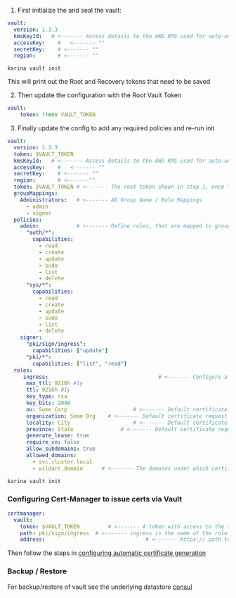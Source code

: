 1) First initialize the and seal the vault:

```yaml
vault:
  version: 1.3.3
  kmsKeyId:   # <------- Access details to the AWS KMS used for auto-unseal
  accessKey: 	#	<------- ""
  secretKey:	# <------- ""
  region: 		# <------- ""

```

```shell
karina vault init
```

This will print out the Root and Recovery tokens that need to be saved

2) Then update the configuration with the Root Vault Token

```yaml
vault:
    token: !!env VAULT_TOKEN
```

3) Finally update the config to add any required policies and re-run init

```yaml
vault:
  version: 1.3.3
  token: $VAULT_TOKEN
  kmsKeyId:   # <------- Access details to the AWS KMS used for auto-unseal
  accessKey: 	#	<------- ""
  secretKey:	# <------- ""
  region: 		# <-------""
  token: $VAULT_TOKEN # <------- The root token shown in step 1, once the r
  groupMappings:
    Administrators:   # <------- AD Group Name / Role Mappings
      - admin
      - signer
  policies:
    admin:            # <------- Define roles, that are mapped to groups
      "auth/*":
        capabilities:
          - read
          - create
          - update
          - sudo
          - list
          - delete
      "sys/*":
        capabilities:
          - read
          - create
          - update
          - sudo
          - list
          - delete
    signer:
      "pki/sign/ingress":
        capabilities: ["update"]
      "pki/*":
        capabilities: ["list", "read"]
  roles:
 	 ingress: 									# <------- Configure a PKI Role for signing ingress certs
      max_ttl: 9216h #1y
      ttl: 9216h #1y
      key_type: rsa
      key_bits: 2048
      ou: Some Corp 					# <------- Default certificate request values
      organization: Some Org 	# <------- Default certificate request values
      locality: City 					# <------- Default certificate request values
      province: State 				# <------- Default certificate request values
      generate_lease: true
      require_cn: false
      allow_subdomains: true
      allowed_domains:
        - svc.cluster.local
        - wildarc.domain      # <------- The domains under which certificates can be issued

```

```shell
karina vault init
```

### Configuring Cert-Manager to issue certs via Vault

```yaml
certmanager:
  vault:
    token: $VAULT_TOKEN			# <------- A token with access to the signing role
    path: pki/sign/ingress 	# <------- ingress is the name of the role specified in step 3
    address: 								# <------- https:// path to vault instance
```

Then follow the steps in [configuring automatic certificate generation](/user-guide/ingress)

### Backup / Restore

For backup/restore of vault see the underlying datastore [consul](consul)

